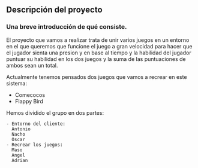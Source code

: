 ## Descripción del proyecto
### Una breve introducción de qué consiste.

El proyecto que vamos a realizar trata de unir varios juegos en un entorno en el que queremos que funcione el juego a gran velocidad para hacer que el jugador sienta una presion y en base al tiempo y la habilidad del jugador puntuar su habilidad en los dos juegos y la suma de las puntuaciones de ambos sean un total. 

Actualmente tenemos pensados dos juegos que vamos a recrear en este sistema:
  - Comecocos
  - Flappy Bird
  
Hemos dividido el grupo en dos partes:

    - Entorno del cliente:
      Antonio
      Nacho
      Oscar 
    - Recrear los juegos:
      Maso
      Angel
      Adrian
